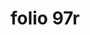 ---
layout: edition
title: folio 97r
manuscript: Florence, Biblioteca Marucelliana, Carte Rajna XIX.15
sigla: R
iip: r097r.tif
milestone: 193
---